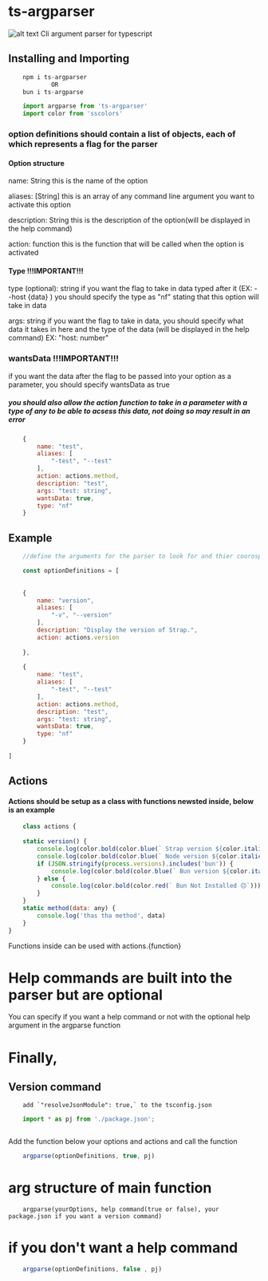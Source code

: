 # ts-argparser

![alt text](https://img.shields.io/npm/v/ts-argparser)
Cli argument parser for typescript

## Installing and Importing

```javascript
    npm i ts-argparser
            OR
    bun i ts-argparse
```

```javascript
    import argparse from 'ts-argparser'
    import color from 'sscolors'
```

### option definitions should contain a list of objects, each of which represents a flag for the parser

#### Option structure

name: String
this is the name of the option

aliases: [String]
this is an array of any command line argument you want to activate this option

description: String 
this is the description of the option(will be displayed in the help command)

action: function 
this is the function that will be called when the option is activated 


#### Type !!!IMPORTANT!!!
type    (optional): string
if you want the flag to take in data typed after it (EX: --host {data} ) you should specify the type as "nf" stating that this option will take in data

args: string
if you want the flag to take in data, you should specify what data it takes in here and the type of the data (will be displayed in the help command)
EX: "host: number"


### wantsData !!!IMPORTANT!!!
if you want the data after the flag to be passed into your option as a parameter, you should specify wantsData as true
##### you should also allow the action function to take in a parameter with a type of any to be able to acsess this data, not doing so may result in an error

```javascript
    {
        name: "test",
        aliases: [
            "-test", "--test"
        ],
        action: actions.method,
        description: "test",
        args: "test: string",
        wantsData: true,
        type: "nf"
    }
```

## Example
```javascript
    //define the arguments for the parser to look for and thier coorosponding actions

    const optionDefinitions = [
    
   
    {
        name: "version",
        aliases: [
            "-v", "--version"
        ], 
        description: "Display the version of Strap.",
        action: actions.version
        
    },
    
    {
        name: "test",
        aliases: [
            "-test", "--test"
        ],
        action: actions.method,
        description: "test",
        args: "test: string",
        wantsData: true,
        type: "nf"
    }
    
]
```

## Actions

#### Actions should be setup as a class with functions newsted inside, below is an example

```javascript
    class actions {
    
    static version() {
        console.log(color.bold(color.blue(` Strap version ${color.italic(color.magenta(decoded.version))}`)))
        console.log(color.bold(color.blue(` Node version ${color.italic(color.magenta(process.version))}`)))
        if (JSON.stringify(process.versions).includes('bun')) {
            console.log(color.bold(color.blue(` Bun version ${color.italic(color.magenta(process.versions.bun))}`)))
        } else {
            console.log(color.bold(color.red(` Bun Not Installed 😔`)))
        }
    }
    static method(data: any) {
        console.log('thas tha method', data)
    }
}
```


Functions inside can be used with actions.{function}

# Help commands are built into the parser but are optional


You can specify if you want a help command or not with the optional help argument in the argparse function




# Finally,






## Version command

```
    add `"resolveJsonModule": true,` to the tsconfig.json
```


```javascript
    import * as pj from './package.json';



```



Add the function below your options and actions and call the function

```javascript
    argparse(optionDefinitions, true, pj)
```




# arg structure of main function

```
    argparse(yourOptions, help command(true or false), your package.json if you want a version command)
```






# if you don't want a help command
```javascript
    argparse(optionDefinitions, false , pj)
```
